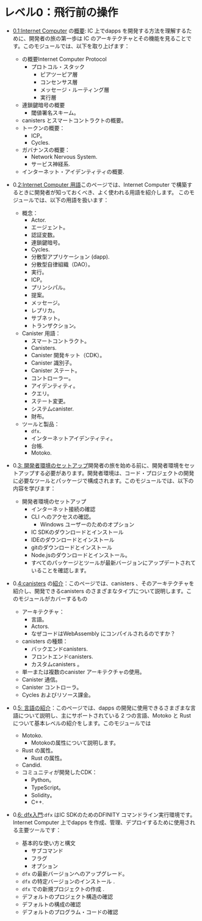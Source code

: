 # レベル0：飛行前の操作

- [0.1:Internet Computer](01-ic-overview.md) の[概要](01-ic-overview.md): IC 上でdapps を開発する方法を理解するために、開発者の旅の第一歩は IC のアーキテクチャとその機能を見ることです。このモジュールでは、以下を取り上げます：
  
  - の概要Internet Computer Protocol
    - プロトコル・スタック
      - ピアツーピア層
      - コンセンサス層
      - メッセージ・ルーティング層
      - 実行層
  - 連鎖鍵暗号の概要
    - 閾値署名スキーム。
  - canisters とスマートコントラクトの概要。
  - トークンの概要：
    - ICP。
    - Cycles.
  - ガバナンスの概要：
    - Network Nervous System.
    - サービス神経系.
  - インターネット・アイデンティティの概要.

- 0\.[2:Internet Computer 用語](02-ic-terms.md)このページでは、Internet Computer で構築するときに開発者が知っておくべき、よく使われる用語を紹介します。 このモジュールでは、以下の用語を扱います：
  
  - 概念：
    - Actor.
    - エージェント。
    - 認証変数。
    - 連鎖鍵暗号。
    - Cycles.
    - 分散型アプリケーション (dapp).
    - 分散型自律組織（DAO）。
    - 実行。
    - ICP。
    - プリンシパル。
    - 提案。
    - メッセージ。
    - レプリカ。
    - サブネット。
    - トランザクション。
  - Canister 用語：
    - スマートコントラクト。
    - Canisters.
    - Canister 開発キット（CDK）。
    - Canister 識別子。
    - Canister ステート。
    - コントローラー。
    - アイデンティティ。
    - クエリ。
    - ステート変更。
    - システムcanister.
    - 財布。
  - ツールと製品：
    - `dfx`.
    - インターネットアイデンティティ。
    - 台帳.
    - Motoko.

- 0\.[3: 開発者環境のセットアップ](03-dev-env.md)開発者の旅を始める前に、開発者環境をセットアップする必要があります。開発者環境は、コード・プロジェクトの開発に必要なツールとパッケージで構成されます。このモジュールでは、以下の内容を学びます：
  
  - 開発者環境のセットアップ
    - インターネット接続の確認
    - CLI へのアクセスの確認。
      - Windows ユーザーのためのオプション
    - IC SDKのダウンロードとインストール
    - IDEのダウンロードとインストール
    - gitのダウンロードとインストール
    - Node.jsのダウンロードとインストール。
    - すべてのパッケージとツールが最新バージョンにアップデートされていることを確認します。

- 0\.[4:canisters](04-intro-canisters.md) の[紹介](04-intro-canisters.md)：このページでは、canisters 、そのアーキテクチャを紹介し、開発できるcanisters のさまざまなタイプについて説明します。このモジュールがカバーするもの
  
  - アーキテクチャ：
    - 言語。
    - Actors.
    - なぜコードはWebAssembly にコンパイルされるのですか？
  - canisters の種類：
    - バックエンドcanisters.
    - フロントエンドcanisters.
    - カスタムcanisters 。
  - 単一または複数のcanister アーキテクチャの使用。
  - Canister 通信。
  - Canister コントローラ。
  - Cycles およびリソース課金。

- 0\.[5: 言語の紹介](05-intro-languages.md)：このページでは、dapps の開発に使用できるさまざまな言語について説明し、主にサポートされている 2 つの言語、Motoko と Rust について基本レベルの紹介をします。このモジュールでは
  
  - Motoko.
    - Motokoの属性について説明します。
  - Rust の属性。
    - Rust の属性。
  - Candid.
  - コミュニティが開発したCDK：
    - Python。
    - TypeScript。
    - Solidity。
    - C++.

- 0\.[6: dfx入門](06-intro-dfx.md):`dfx` はIC SDKのためのDFINITY コマンドライン実行環境です。Internet Computer 上でdapps を作成、管理、デプロイするために使用される主要ツールです：
  
  - 基本的な使い方と構文
    - サブコマンド
    - フラグ
    - オプション
  - `dfx` の最新バージョンへのアップグレード。
  - `dfx` の特定バージョンのインストール .
  - `dfx` での新規プロジェクトの作成 .
  - デフォルトのプロジェクト構造の確認
  - デフォルトの構成の確認
  - デフォルトのプログラム・コードの確認

<!---
# Level 0: Pre-flight operations 

- [0.1: Overview of the Internet Computer](01-ic-overview.md): In order to understand how to develop dapps on the IC, the first step in the developer journey is to take a look at the architecture of the IC and how it functions. This module covers:
    - Overview of The Internet Computer Protocol
        - Protocol stack
            - Peer-to peer layer
            - Consensus layer
            - Message routing layer
            - Execution layer
    - Overview of chain-key cryptography:
        - Threshold signature schemes.
    - Overview of canisters and smart contracts.
    - Overview of tokens:
        - ICP.
        - Cycles.
    - Overview of governance:
        - Network Nervous System.
        - Service Nervous System.
    - Overview of Internet Identity.

- [0.2: Internet Computer terminology](02-ic-terms.md): This page introduces some of the most commonly used terminology that developers should be aware of when building on the Internet Computer. This module covers the following terms: 
    - Concepts:
        - Actor.
        - Agent.
        - Certified variables.
        - Chain-key cryptography.
        - Cycles.
        - Decentralized application (dapp).
        - Decentralized autonomous organization (DAO).
        - Execution.
        - ICP.
        - Principal.
        - Proposal.
        - Messages.
        - Replica.
        - Subnet.
        - Transaction.
    - Canister terminology:
        - Smart contracts.
        - Canisters.
        - Canister development kit (CDK).
        - Canister identifier.
        - Canister state.
        - Controller.
        - Identity.
        - Query.
        - State change.
        - System canister.
        - Wallet.
    - Tools and products:
        - `dfx`.
        - Internet Identity.
        - Ledger.
        - Motoko.

- [0.3: Developer environment setup](03-dev-env.md): Before we can begin our developer journey, we need to set up our developer environment. A developer environment is comprised of tools and packages that are required to develop code projects. This module covers:
    - Setting up a developer environment:
        - Confirming an internet connection.
        - Confirming access to a CLI.
            - Options for Windows users.
        - Downloading and installing the IC SDK.
        - Downloading and installing an IDE.
        - Downloading and installing git.
        - Downloading and installing Node.js.
        - Assuring all packages and tools are updated to latest version.

- [0.4: Introduction to canisters](04-intro-canisters.md): This page introduces canisters, their architecture, and discusses the different types of canisters that can be developed. This module covers:
    - Architecture:
        - Languages.
        - Actors.
        - Why is code compiled into WebAssembly?
    - Types of canisters:
        - Backend canisters.
        - Frontend canisters.
        - Custom canisters.
    - Using a single or multiple canister architecture.
    - Canister communication.
    - Canister controllers.
    - Cycles and resource charges.

- [0.5: Introduction to languages](05-intro-languages.md): In this page, we discuss the different languages that can be used to develop dapps, and provide a base-level introduction to the two primarily supported languages: Motoko and Rust. This module covers:
    - Motoko.
        - Motoko's attributes.
    - Rust.
        - Rust's attributes.
    - Candid.
    - Community developed CDKs:
        - Python.
        - TypeScript.
        - Solidity.
        - C++.

- [0.6: Introduction to dfx](06-intro-dfx.md): `dfx` is the DFINITY command-line execution environment for the IC SDK. It is the primary tool used for creating, managing, and deploying dapps onto the Internet Computer. This module covers:
    - Basic usage and syntax:
        - Subcommands.
        - Flags.
        - Options.
    - Upgrading to the latest version of `dfx`.
    - Installing a specific version of `dfx`.
    - Creating a new project with `dfx`.
    - Exploring the default project structure.
    - Reviewing the default configuration.
    - Reviewing the default program code.


-->
